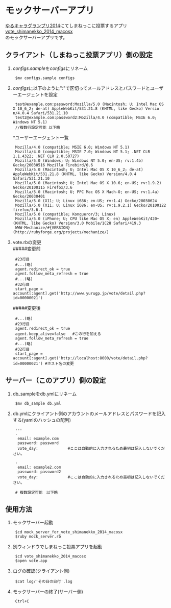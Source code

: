 # モックサーバーアプリ
[ゆるキャラグランプリ2014](http://www.yurugp.jp/)にてしまねっこに投票するアプリ[vote_shimanekko_2014_macosx](https://github.com/hasumon/vote_shimanekko_2014_macosx)  
のモックサーバーアプリです。

## クライアント（しまねっこ投票アプリ）側の設定

1. *configs.sample*を*configs*にリネーム  

        $mv configs.sample configs

2. *configs*に以下のように":"で区切ってメールアドレスとパスワードとユーザーエージェントを設定  

        test@example.com:password:Mozilla/5.0 (Macintosh; U; Intel Mac OS X 10_6_2; de-at) AppleWebKit/531.21.8 (KHTML, like Gecko) Versio    n/4.0.4 Safari/531.21.10
        test2@example.com:password2:Mozilla/4.0 (compatible; MSIE 6.0; Windows NT 5.1)
        //複数行設定可能 以下略

     *ユーザーエージェント一覧

        Mozilla/4.0 (compatible; MSIE 6.0; Windows NT 5.1)
        Mozilla/4.0 (compatible; MSIE 7.0; Windows NT 5.1; .NET CLR 1.1.4322; .NET CLR 2.0.50727)
        Mozilla/5.0 (Windows; U; Windows NT 5.0; en-US; rv:1.4b) Gecko/20030516 Mozilla Firebird/0.6
        Mozilla/5.0 (Macintosh; U; Intel Mac OS X 10_6_2; de-at) AppleWebKit/531.21.8 (KHTML, like Gecko) Version/4.0.4 Safari/531.21.10
        Mozilla/5.0 (Macintosh; U; Intel Mac OS X 10.6; en-US; rv:1.9.2) Gecko/20100115 Firefox/3.6
        Mozilla/5.0 (Macintosh; U; PPC Mac OS X Mach-O; en-US; rv:1.4a) Gecko/20030401
        Mozilla/5.0 (X11; U; Linux i686; en-US; rv:1.4) Gecko/20030624
        Mozilla/5.0 (X11; U; Linux i686; en-US; rv:1.9.2.1) Gecko/20100122 firefox/3.6.1
        Mozilla/5.0 (compatible; Konqueror/3; Linux)
        Mozilla/5.0 (iPhone; U; CPU like Mac OS X; en) AppleWebKit/420+ (KHTML, like Gecko) Version/3.0 Mobile/1C28 Safari/419.3
        WWW-Mechanize/#{VERSION} (http://rubyforge.org/projects/mechanize/)

3. vote.rbの変更  
   #####変更前

        #23行目
        #...(略)
        agent.redirect_ok = true
        agent.follow_meta_refresh = true
        #...(略)
        #32行目
        start_page = account[:agent].get('http://www.yurugp.jp/vote/detail.php?id=00000021')
    #####変更後

        #...(略)
        #23行目
        agent.redirect_ok = true
        agent.keep_alive=false   #この行を加える
        agent.follow_meta_refresh = true
        #...(略)
        #32行目
        start_page = account[:agent].get('http://localhost:8000/vote/detail.php?id=00000021') #ホスト名の変更


## サーバー（このアプリ）側の設定
1. db_sampleをdb.ymlにリネーム

        $mv db_sample db.yml
        
2. db.ymlにクライアント側のアカウントのメールアドレスとパスワードを記入する(yamlのハッシュの配列)  


        ---
        -
         email: example.com
         password: password
         vote_day:             #ここは自動的に入力されるため最初は記入しないでください。
                                  
        -
         email: example2.com
         password: password2
         vote_day:             #ここは自動的に入力されるため最初は記入しないでください。
        
        # 複数設定可能　以下略


## 使用方法

1. モックサーバー起動

        $cd mock_server_for_vote_shimanekko_2014_macosx
        $ruby mock_server.rb

2. 別ウィンドウでしまねっこ投票アプリを起動

        $cd vote_shimanekko_2014_macosx
        $open vote.app

3. ログの確認(クライアント側)
        
        $cat log/'その日の日付'.log

4. モックサーバーの終了(サーバー側)

        Ctrl+C















